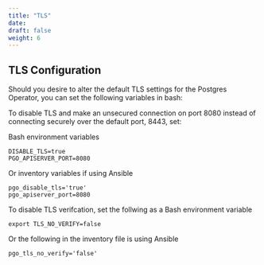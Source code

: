 ```yaml
---
title: "TLS"
date:
draft: false
weight: 6
---
```


## TLS Configuration

Should you desire to alter the default TLS settings for the Postgres Operator, you can set the
following variables in bash:

To disable TLS and make an unsecured connection on port 8080 instead of connecting securely over
the default port, 8443, set:

Bash environment variables    

    DISABLE_TLS=true
    PGO_APISERVER_PORT=8080		

Or inventory variables if using Ansible

    pgo_disable_tls='true'
    pgo_apiserver_port=8080

To disable TLS verifcation, set the follwing as a Bash environment variable

    export TLS_NO_VERIFY=false

Or the following in the inventory file is using Ansible

    pgo_tls_no_verify='false'